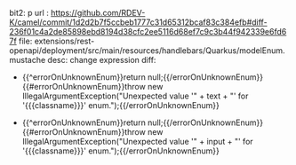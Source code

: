 bit2: p
url : https://github.com/RDEV-K/camel/commit/1d2d2b7f5ccbeb1777c31d65312bcaf83c384efb#diff-236f01c4a2de85898ebd8194d38cfc2ee5116d68ef7c9c3b44f942339e6fd67f
file: extensions/rest-openapi/deployment/src/main/resources/handlebars/Quarkus/modelEnum.mustache
desc: change expression
diff: 
-   {{^errorOnUnknownEnum}}return null;{{/errorOnUnknownEnum}}{{#errorOnUnknownEnum}}throw new IllegalArgumentException("Unexpected value '" + text + "' for '{{{classname}}}' enum.");{{/errorOnUnknownEnum}}
+   {{^errorOnUnknownEnum}}return null;{{/errorOnUnknownEnum}}{{#errorOnUnknownEnum}}throw new IllegalArgumentException("Unexpected value '" + input + "' for '{{{classname}}}' enum.");{{/errorOnUnknownEnum}}